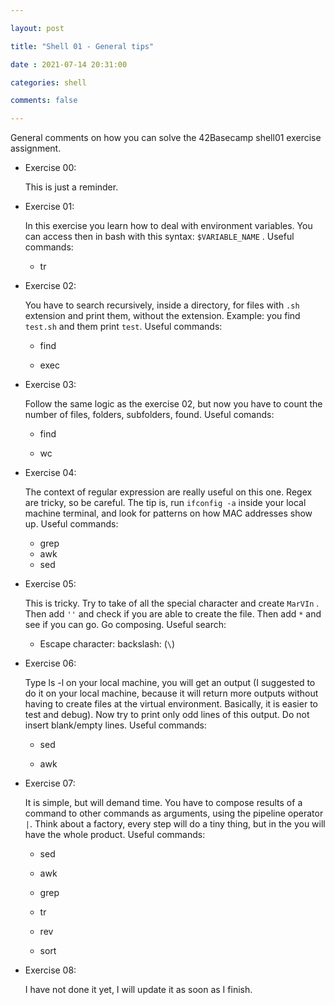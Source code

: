 ```yaml
---

layout: post

title: "Shell 01 - General tips"

date : 2021-07-14 20:31:00

categories: shell

comments: false

---
```


General comments on how you can solve the 42Basecamp shell01 exercise assignment.

<!--more-->

- Exercise 00:
  
  This is just a reminder.

- Exercise 01:
  
  In this exercise you learn how to deal with environment variables. You can access then in bash with this syntax: ```$VARIABLE_NAME``` . Useful commands:
  
  - tr

- Exercise 02:
  
  You have to search recursively, inside a directory, for files with ```.sh``` extension and print them, without the extension. Example: you find ```test.sh``` and them print ```test```. Useful commands:
  
  - find
  
  - exec

- Exercise 03:
  
  Follow the same logic as the exercise 02, but now you have to count the number of files, folders, subfolders, found. Useful comands:
  
  - find
  
  - wc

- Exercise 04:
  
  The context of regular expression are really useful on this one. Regex are tricky, so be careful. The tip is, run ```ifconfig -a``` inside your local machine terminal, and look for patterns on how MAC addresses show up. Useful commands:
  
  - grep
  - awk
  - sed

- Exercise 05:
  
  This is tricky. Try to take of all the special character and create ```MarVIn``` . Then add ``` '' ``` and check if you are able to create the file. Then add ```*``` and see if you can go. Go composing. Useful search:
  
  - Escape character: backslash: (```\```)

- Exercise 06:
  
  Type ls -l on your local machine, you will get an output (I suggested to do it on your local machine, because it will return more outputs without having to create files at the virtual environment. Basically, it is easier to test and debug). Now try to print only odd lines of this output. Do not insert blank/empty lines. Useful commands:
  
  - sed
  
  - awk

- Exercise 07:
  
  It is simple, but will demand time. You have to compose results of a command to other commands as arguments, using the pipeline operator ```|```. Think about a factory, every step will do a tiny thing, but in the you will have the whole product. Useful commands:
  
  - sed
  
  - awk
  
  - grep
  
  - tr
  
  - rev
  
  - sort

- Exercise 08:
  
  I have not done it yet, I will update it as soon as I finish.

